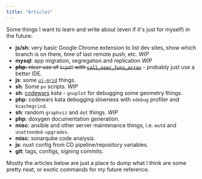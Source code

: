 ```yaml
---
title: "Articles"
---
```


Some things I want to learn and write about (even if it's just for myself) in the future:

* **js/sh**: very basic Google Chrome extension to list dev sites, show which branch is on there, time of last remote push, etc. *WIP*
* **mysql**: app migration, segregation and replication *WIP*
* ~~**php**: nicer use of `tcpdf` with [`call_user_func_array`](https://www.php.net/manual/en/function.call-user-func-array.php)~~ - probably just use a better IDE.
* **js**: some [`ui-grid`](http://ui-grid.info/docs/#!/tutorial) things.
* **sh**: Some `pv` scripts. *WIP*
* **sh**: [codewars](https://www.codewars.com/users/alistaircol) kata - `gnuplot` for debugging some geometry things.
* **php**: codewars kata debugging slowness with `xdebug` profiler and `kcachegrind`.
* **sh**: random `graphviz` and `dot` things. *WIP*
* **php**: doxygen documentation generation.
* **misc**: ansible and other server maintenance things, i.e. `motd` and `unattended-upgrades`.
* **misc**: sonarqube code analysis.
* **js**: nuxt config from CD pipeline/repository variables.
* **git**: tags, configs, signing commits.

Mostly the articles below are just a place to dump what I think are some pretty neat, or exotic commands for my future reference.
